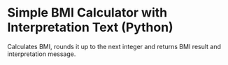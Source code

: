 # Simple BMI Calculator with Interpretation Text (Python)

Calculates BMI, rounds it up to the next integer and returns BMI result and interpretation message.